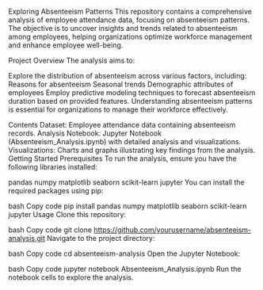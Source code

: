 Exploring Absenteeism Patterns
This repository contains a comprehensive analysis of employee attendance data, focusing on absenteeism patterns. The objective is to uncover insights and trends related to absenteeism among employees, helping organizations optimize workforce management and enhance employee well-being.

Project Overview
The analysis aims to:

Explore the distribution of absenteeism across various factors, including:
Reasons for absenteeism
Seasonal trends
Demographic attributes of employees
Employ predictive modeling techniques to forecast absenteeism duration based on provided features.
Understanding absenteeism patterns is essential for organizations to manage their workforce effectively.

Contents
Dataset: Employee attendance data containing absenteeism records.
Analysis Notebook: Jupyter Notebook (Absenteeism_Analysis.ipynb) with detailed analysis and visualizations.
Visualizations: Charts and graphs illustrating key findings from the analysis.
Getting Started
Prerequisites
To run the analysis, ensure you have the following libraries installed:

pandas
numpy
matplotlib
seaborn
scikit-learn
jupyter
You can install the required packages using pip:

bash
Copy code
pip install pandas numpy matplotlib seaborn scikit-learn jupyter
Usage
Clone this repository:

bash
Copy code
git clone https://github.com/yourusername/absenteeism-analysis.git
Navigate to the project directory:

bash
Copy code
cd absenteeism-analysis
Open the Jupyter Notebook:

bash
Copy code
jupyter notebook Absenteeism_Analysis.ipynb
Run the notebook cells to explore the analysis.

